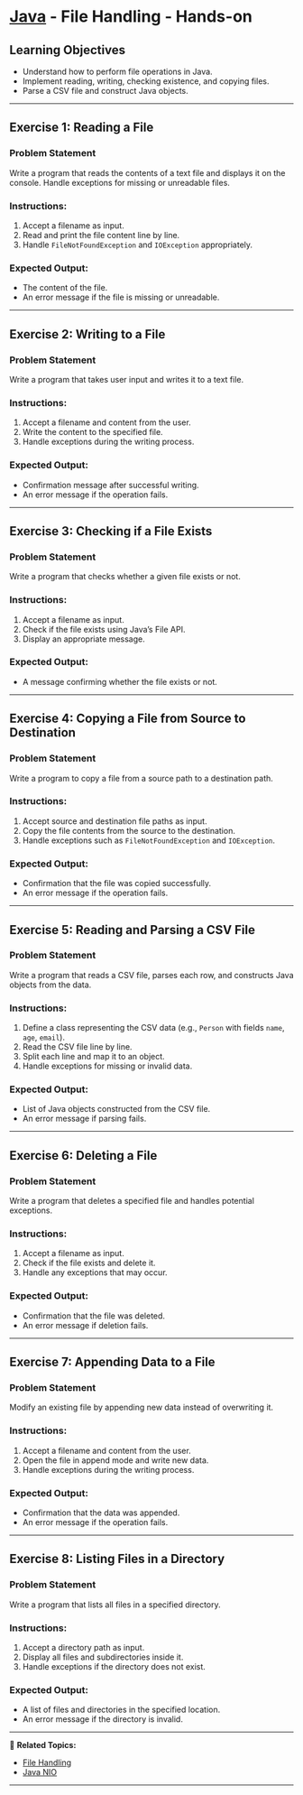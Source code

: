 # [Java](../../) - File Handling - Hands-on

## Learning Objectives

- Understand how to perform file operations in Java.
- Implement reading, writing, checking existence, and copying files.
- Parse a CSV file and construct Java objects.

---

## Exercise 1: Reading a File

### Problem Statement
Write a program that reads the contents of a text file and displays it on the console. Handle exceptions for missing or unreadable files.

### Instructions:
1. Accept a filename as input.
2. Read and print the file content line by line.
3. Handle `FileNotFoundException` and `IOException` appropriately.

### Expected Output:
- The content of the file.
- An error message if the file is missing or unreadable.

---

## Exercise 2: Writing to a File

### Problem Statement
Write a program that takes user input and writes it to a text file.

### Instructions:
1. Accept a filename and content from the user.
2. Write the content to the specified file.
3. Handle exceptions during the writing process.

### Expected Output:
- Confirmation message after successful writing.
- An error message if the operation fails.

---

## Exercise 3: Checking if a File Exists

### Problem Statement
Write a program that checks whether a given file exists or not.

### Instructions:
1. Accept a filename as input.
2. Check if the file exists using Java’s File API.
3. Display an appropriate message.

### Expected Output:
- A message confirming whether the file exists or not.

---

## Exercise 4: Copying a File from Source to Destination

### Problem Statement
Write a program to copy a file from a source path to a destination path.

### Instructions:
1. Accept source and destination file paths as input.
2. Copy the file contents from the source to the destination.
3. Handle exceptions such as `FileNotFoundException` and `IOException`.

### Expected Output:
- Confirmation that the file was copied successfully.
- An error message if the operation fails.

---

## Exercise 5: Reading and Parsing a CSV File

### Problem Statement
Write a program that reads a CSV file, parses each row, and constructs Java objects from the data.

### Instructions:
1. Define a class representing the CSV data (e.g., `Person` with fields `name`, `age`, `email`).
2. Read the CSV file line by line.
3. Split each line and map it to an object.
4. Handle exceptions for missing or invalid data.

### Expected Output:
- List of Java objects constructed from the CSV file.
- An error message if parsing fails.

---

## Exercise 6: Deleting a File

### Problem Statement
Write a program that deletes a specified file and handles potential exceptions.

### Instructions:
1. Accept a filename as input.
2. Check if the file exists and delete it.
3. Handle any exceptions that may occur.

### Expected Output:
- Confirmation that the file was deleted.
- An error message if deletion fails.

---

## Exercise 7: Appending Data to a File

### Problem Statement
Modify an existing file by appending new data instead of overwriting it.

### Instructions:
1. Accept a filename and content from the user.
2. Open the file in append mode and write new data.
3. Handle exceptions during the writing process.

### Expected Output:
- Confirmation that the data was appended.
- An error message if the operation fails.

---

## Exercise 8: Listing Files in a Directory

### Problem Statement
Write a program that lists all files in a specified directory.

### Instructions:
1. Accept a directory path as input.
2. Display all files and subdirectories inside it.
3. Handle exceptions if the directory does not exist.

### Expected Output:
- A list of files and directories in the specified location.
- An error message if the directory is invalid.

---

🔗 **Related Topics:**
- [File Handling](../file-handling/)
- [Java NIO](../java-nio)
---

